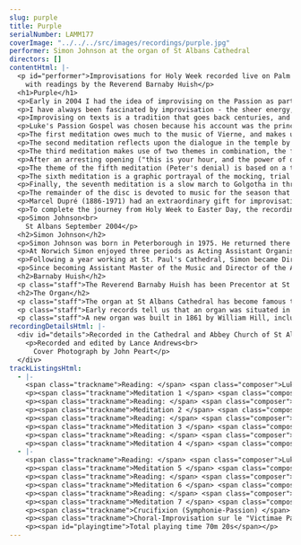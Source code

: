 ```yaml
---
slug: purple
title: Purple
serialNumber: LAMM177
coverImage: "../../../src/images/recordings/purple.jpg"
performer: Simon Johnson at the organ of St Albans Cathedral
directors: []
contentHtml: |-
  <p id="performer">Improvisations for Holy Week recorded live on Palm Sunday 2004<br>
    with readings by the Reverend Barnaby Huish</p>
  <h1>Purple</h1>
  <p>Early in 2004 I had the idea of improvising on the Passion as part of the observance of Holy Week at St Albans Cathedral; this disc consists mainly of a live recording of the resulting concert that I gave on Palm Sunday, April 4th 2004, which was itself called "Purple". This title refers not only to the predominant colour of Holy Week, but also to the notion that improvisation can be highly colourful.</p>
  <p>I have always been fascinated by improvisation - the sheer energy, the unpredictability, the unknown, the nervous tension that is at times unbearable. It is amongst the most exciting organ music to experience, because as a listener you are there at the moment of creation - you are contributing to the atmosphere that shapes the music. It is that energy and atmosphere which I hope is preserved in this recording and the retention of these features was the guiding principle in releasing the readings and meditations exactly as they were heard on the day, rather than attempting to recreate such a specific ambience at another time in a silent cathedral. So tracks 1-14 are all one take.</p>
  <p>Improvising on texts is a tradition that goes back centuries, and it is fascinating to track its path from the early alternatim versets of the 15th and 16th centuries to the present day, when Organists are increasingly expected to bring together the moods and themes of the service (readings, sermon &amp; season) whenever the opportunity to extemporise presents itself. Creating music based on texts raises interesting questions: Should one attempt to depict specifics at the risk of being 'gimmicky' or try to portray overall moods with the danger of over-generalising? Should one look back to the work of earlier composers who have 'been there before' or treat the exercise as an entirely personal experience? Aided by some wonderful hymns and an inspiring instrument, both of which lend many ideas, what has been attempted here is an answer to these questions that brings together all of their elements.</p>
  <p>Luke's Passion Gospel was chosen because his account was the principal one observed at the Cathedral in 2004. All of the meditations are a reflection on the preceding reading, so, in essence, this is a St Luke Passion for Organ.</p>
  <p>The first meditation owes much to the music of Vierne, and makes use of Teschner's chorale melody Valet will ich dir geben (c.1613) - the tune which is now most commonly associated (in this country, at least) with the Palm Sunday words "All glory, laud and honour". Essentially the piece is cast in three sections which can be loosely associated with some sections from the preceding reading: the first section represents the triumphal entry into Jerusalem ("Blessed is the king who comes in the name of the Lord"), whilst the second, minor, section concentrates on some of the darker elements ("My house shall be a house of prayer, but you have made it a den of robbers"). Finally, the grand style of the opening returns, as the last phrase of the melody is played ("All the people were spellbound by what they heard").</p>
  <p>The second meditation reflects upon the dialogue in the temple by recreating the imitative chorale-style of German baroque composers. The chorale melody used here is Crüger's Herzliebster Jesu - which we sing to the words "Ah, holy Jesu, how hast thou offended?" (a translation of the original German words). The absence of accompaniment during the cornet cadenza at the end of the movement is reflective of the words "being amazed by his answer, they became silent".</p>
  <p>The third meditation makes use of two themes in combination, the first freely devised, and the second being the plainsong hymn Pange Lingua. The overriding aim was to create music that speaks of the love between Jesus and the disciples at the last supper. The sound world is influenced by the music of Tournemire &amp; Duruflé.</p>
  <p>After an arresting opening ("this is your hour, and the power of darkness"), the fourth meditation is essentially about prayer, and this is implicit in the rising four-note motif that is heard. Some double pedalling in sevenths that continually fall contributes to the feeling of weight and anguish ("he prayed more earnestly, and his sweat became like great drops of blood").</p>
  <p>The theme of the fifth meditation (Peter's denial) is based on a thinly veiled 'cock crow' motif, and the overall effect of the movement is one of betrayal as a haunting dream. Peter's bitterness is portrayed in an oboe chord cluster at the end of the meditation; this same chord also speaks of the terror that is about to ensue.</p>
  <p>The sixth meditation is a graphic portrayal of the mocking, trial and sentencing of Jesus and the idea of a frenzied crowd is central to its conception ("but they kept shouting "Crucify, crucify him""). A central section makes use of the famous Tallis tune immortalised in Ralph Vaughan Williams' Fantasia on a theme by Thomas Tallis. Originally it was a passiontide hymn contributed by Tallis to Parker's The Whole Psalter of 1567. In a more modern guise, it is used to F. Pratt Green's words "To mock your reign, O dearest Lord", and this is the sentiment that prevails here.</p>
  <p>Finally, the seventh meditation is a slow march to Golgotha in three-time, building towards the crucifixion itself, which is presented in anguished chords and clusters. The Passion Chorale is evident throughout, and is heard most emphatically in a full statement at the end of the movement.</p>
  <p>The remainder of the disc is devoted to music for the season that was itself improvised, and later transcribed.</p>
  <p>Marcel Dupré (1886-1971) had an extraordinary gift for improvisation that saw him travel the world as one of the finest exponents of the art. The Symphonie-Passion was improvised during his first recital tour of the USA, on December 8th, 1921, at the Wanamaker Department Store in Philadelphia. Dupré later wrote about the performance: "I will never forget that evening, when, having received themes for the improvisation, I found that several of them were plainsong melodies...In a flash I had the vision of a symphony in four movements, the world awaiting for the coming of the Saviour, the Nativity, the Crucifixion, the Resurrection, all of which eventually became my Passion Symphony". Crucifixion falls into three sections: the march to Calvary, the Crucifixion itself, and lastly the vigil at the foot of the Cross. The imagery is particularly graphic.</p>
  <p>To complete the journey from Holy Week to Easter Day, the recording concludes with the Choral-Improvisation sur le "Victimae Paschali". Charles Tournemire (1870-1939) was a profoundly religious, mystical man who eventually came to believe that all secular music was a waste of time ("organ music without God is a body without a soul"). Despite his humility, Tournemire was, nevertheless, a massive influence on all who studied with him. Amongst the foremost, and deeply devoted, of his students was Maurice Duruflé, who, in tribute to his master, transcribed five improvisations by Tournemire from a recording made at St Clotilde. "Victimae Paschali" perfectly encapsulates the power and energy of the resurrection and is justly considered to be a cornerstone of the Easter repertoire.</p>
  <p>Simon Johnson<br>
    St Albans September 2004</p>
  <h2>Simon Johnson</h2>
  <p>Simon Johnson was born in Peterborough in 1975. He returned there as chorister and subsequently Head Chorister of the Cathedral from 1986-89. He was awarded a music scholarship to Bloxham School, before going on to hold organ scholarships at Rochester, Norwich, and St Paul's Cathedrals. He holds the organ diplomas of the Royal College of Organists, having won several major prizes at both.</p>
  <p>At Norwich Simon enjoyed three periods as Acting Assistant Organist of the Cathedral, during which time he took part in the premieres of works by John Tavener, Philip Wilby and Diana Burrell. His work accompanying both the Girls' Choir and the Cathedral Choir is reflected in two CD recordings, and he played for both choirs on BBC Radio 2, 3, and 4. In addition to his responsibilities at the Cathedral Simon also gained a first class degree from the University of East Anglia, and founded the University Chamber Choir - a twenty-strong ensemble specialising in the performance of contemporary music.</p>
  <p>Following a year working at St. Paul's Cathedral, Simon became Director of Music at All Saints' Northampton. His work there involved running the choir of men and boys, and also the separate girls' choir. He made two CD recordings with the choirs on the Lammas label, and undertook tours to France, Germany and Italy.</p>
  <p>Since becoming Assistant Master of the Music and Director of the Abbey Girls' Choir at St Albans Cathedral in September 2001, Simon has accompanied the Cathedral Choir on tours to Haarlem, Angers &amp; Rome, and accompanied them on BBC radio and television. With the Girls Choir he has toured the USA, made a highly acclaimed CD recording, sung newly commissioned works, performed to HM The Queen and HRH The Duke of Edinburgh, and undertaken numerous concerts, most recently with Emma Kirkby and London Baroque.</p>
  <h2>Barnaby Huish</h2>
  <p class="staff">The Reverend Barnaby Huish has been Precentor at St Albans Cathedral since January 2002. Previously he served as a priest in Darlington, County Durham. He is married with two young boys.</p>
  <h2>The Organ</h2>
  <p class="staff">The organ at St Albans Cathedral has become famous throughout the world due to the St Albans International Organ Festival, founded by Peter Hurford in 1963. The Cathedral organ was rebuilt by Harrison and Harrison in 1962 to a design by Ralph Downes (Organist at Brompton Oratory), working in close collaboration with Peter Hurford (Master of the Music at St Albans Cathedral from 1958 to 1978). The organ is a particularly versatile instrument, capable of reflecting all schools of organ composition, providing the daily accompaniment for the Cathedral Choirs, leading and accompanying congregational singing and being at the centre of the International Organ Festival competitions and concerts.</p>
  <p class="staff">Early records tell us that an organ was situated in the Chapel of St Mary in 1380, and that an Organist named Adam was in post in 1302, when John de Maryns was elected Abbot. The distinguished composer Robert Fayrfax was Organist at St Albans Abbey from c1498 to 1502, but records are sketchy until 1820, when Thomas Fowler was appointed. No mention is made of an organ in an inventory dated 1 November 1552, and there is no record of an organ until 1820, when an instrument by Father Smith and John Byfield, originally built by Father Smith for St Dunstan's in the East in 1670, was installed.</p>
  <p class="staff">A new organ was built in 1861 by William Hill, including the Father Smith Open Diapason from tenor C. The Abbey Church became the Cathedral of the new Diocese of St Albans in 1877, and in 1908 the organ was rebuilt with new oak cases (still in use today) by the firm of Abbott and Smith of Leeds. The organ was subsequently remodelled by Henry Willis and Son in 1929. It was decided in 1958, however, that the instrument should be completely rebuilt, this time by Harrison and Harrison of Durham. Between 1959 and 1962 services were accompanied by a two-manual organ with 13 speaking stops, placed on the centre of the nave screen. The rebuilt organ was dedicated by the Bishop of St Albans on 18 November 1962. The organ has been modified a little in recent years. In 1972 the nave of the Cathedral was reordered in response to changing liturgical needs, and at this time the manual mixtures were slightly raised in pitch and the console was moved to the centre of the organ loft with the organist facing west. In 1991 the Swell Cymbel was replaced by a three-rank Mixture designed by Mark Venning and Peter Hopps of Harrison and Harrison.</p>
recordingDetailsHtml: |-
  <div id="details">Recorded in the Cathedral and Abbey Church of St Alban on 4th April and 27th May 2004 by kind permission of the Dean and Chapter.
    <p>Recorded and edited by Lance Andrews<br>
      Cover Photograph by John Peart</p>
  </div>
trackListingsHtml:
  - |-
    <span class="trackname">Reading: </span> <span class="composer">Luke 19.29-48</span>
    <p><span class="trackname">Meditation 1 </span> <span class="composer">Jesus enters Jerusalem</span></p>
    <p><span class="trackname">Reading: </span> <span class="composer">Luke 20.1-8 &amp; 20-26</span></p>
    <p><span class="trackname">Meditation 2 </span> <span class="composer">Jesus is questioned in the temple</span></p>
    <p><span class="trackname">Reading: </span> <span class="composer">Luke 22.7-20</span></p>
    <p><span class="trackname">Meditation 3 </span> <span class="composer">The Last Supper</span></p>
    <p><span class="trackname">Reading: </span> <span class="composer">Luke 22.39-53</span></p>
    <p><span class="trackname">Meditation 4 </span> <span class="composer">Agony in the Garden</span></p>
  - |-
    <span class="trackname">Reading: </span> <span class="composer">Luke 22.54-62</span>
    <p><span class="trackname">Meditation 5 </span> <span class="composer"> Peter's denial</span></p>
    <p><span class="trackname">Reading: </span> <span class="composer">Luke 23.1-25</span></p>
    <p><span class="trackname">Meditation 6 </span> <span class="composer"> Mocking, trial, sentencing</span></p>
    <p><span class="trackname">Reading: </span> <span class="composer">Luke 23.26-27 &amp; 32-47</span></p>
    <p><span class="trackname">Meditation 7 </span> <span class="composer">To Golgotha, Crucifixion</span></p>
    <p><span class="trackname">Crucifixion (Symphonie-Passion) </span> <span class="composer"> Marcel Dupré</span></p>
    <p><span class="trackname">Choral-Improvisation sur le "Victimae Paschali" </span><span class="composer">transcribed by Maurice Duruflé</span></p>
    <p><span id="playingtime">Total playing time 70m 20s</span></p>
---
```

